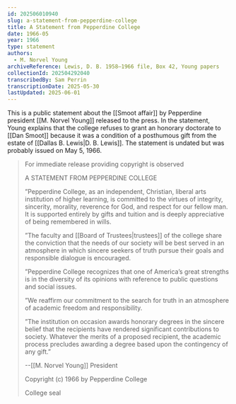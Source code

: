 ```yaml
---
id: 202506010940
slug: a-statement-from-pepperdine-college
title: A Statement from Pepperdine College
date: 1966-05
year: 1966
type: statement
authors:
  - M. Norvel Young
archiveReference: Lewis, D. B. 1958–1966 file, Box 42, Young papers
collectionId: 202504292040
transcribedBy: Sam Perrin
transcriptionDate: 2025-05-30
lastUpdated: 2025-06-01
---
```

This is a public statement about the [[Smoot affair]] by Pepperdine president [[M. Norvel Young]] released to the press. In the statement, Young explains that the college refuses to grant an honorary doctorate to [[Dan Smoot]] because it was a condition of a posthumous gift from the estate of [[Dallas B. Lewis|D. B. Lewis]]. The statement is undated but was probably issued on May 5, 1966.

>For immediate release providing copyright is observed
>
>A STATEMENT FROM PEPPERDINE COLLEGE
>
>”Pepperdine College, as an independent, Christian, liberal arts institution of higher learning, is committed to the virtues of integrity, sincerity, morality, reverence for God, and respect for our fellow man. It is supported entirely by gifts and tuition and is deeply appreciative of being remembered in wills.
>
>”The faculty and [[Board of Trustees|trustees]] of the college share the conviction that the needs of our society will be best served in an atmosphere in which sincere seekers of truth pursue their goals and responsible dialogue is encouraged.
>
>”Pepperdine College recognizes that one of America’s great strengths is in the diversity of its opinions with reference to public questions and social issues.
>
>”We reaffirm our commitment to the search for truth in an atmosphere of academic freedom and responsibility.
>
>”The institution on occasion awards honorary degrees in the sincere belief that the recipients have rendered significant contributions to society. Whatever the merits of a proposed recipient, the academic process precludes awarding a degree based upon the contingency of any gift.”
>
>--[[M. Norvel Young]]
>President
>
>Copyright (c) 1966 by
>Pepperdine College
>
>College seal